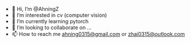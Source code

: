 - 👋 Hi, I’m @AhningZ
- 👀 I’m interested in cv (computer vision)
- 🌱 I’m currently learning pytorch
- 💞️ I’m looking to collaborate on ...
- 📫 How to reach me ahning0315@gmail.com or zhai0315@outlook.com

<!---
AhningZ/AhningZ is a ✨ special ✨ repository because its `README.md` (this file) appears on your GitHub profile.
You can click the Preview link to take a look at your changes.
--->
